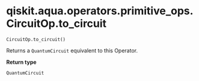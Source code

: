 # qiskit.aqua.operators.primitive\_ops.CircuitOp.to\_circuit

`CircuitOp.to_circuit()`

Returns a `QuantumCircuit` equivalent to this Operator.

**Return type**

`QuantumCircuit`
